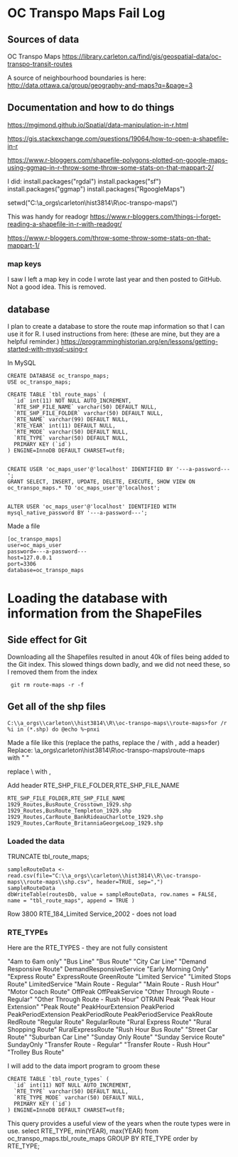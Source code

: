 # OC Transpo Maps Fail Log

## Sources of data
OC Transpo Maps
https://library.carleton.ca/find/gis/geospatial-data/oc-transpo-transit-routes

A source of neighbourhood boundaries is here:
http://data.ottawa.ca/group/geography-and-maps?q=&page=3

## Documentation and how to do things
https://mgimond.github.io/Spatial/data-manipulation-in-r.html

https://gis.stackexchange.com/questions/19064/how-to-open-a-shapefile-in-r

https://www.r-bloggers.com/shapefile-polygons-plotted-on-google-maps-using-ggmap-in-r-throw-some-throw-some-stats-on-that-mappart-2/

I did:
install.packages("rgdal")
install.packages("sf")
install.packages("ggmap")
install.packages("RgoogleMaps")


setwd("C:\\a_orgs\\carleton\\hist3814\\R\\oc-transpo-maps\\")

This was handy for readogr
https://www.r-bloggers.com/things-i-forget-reading-a-shapefile-in-r-with-readogr/

https://www.r-bloggers.com/throw-some-throw-some-stats-on-that-mappart-1/

### map keys
I saw I left a map key in code I wrote last year and then posted to GitHub.  Not a good idea. This is removed.


## database
I plan to create a database to store the route map information so that I can use it for R.
I used instructions from here: (these are mine, but they are a helpful reminder.)
https://programminghistorian.org/en/lessons/getting-started-with-mysql-using-r

In MySQL
```
CREATE DATABASE oc_transpo_maps;
USE oc_transpo_maps;

CREATE TABLE `tbl_route_maps` (
  `id` int(11) NOT NULL AUTO_INCREMENT,
  `RTE_SHP_FILE_NAME` varchar(50) DEFAULT NULL,
  `RTE_SHP_FILE_FOLDER` varchar(50) DEFAULT NULL,
  `RTE_NAME` varchar(99) DEFAULT NULL,
  `RTE_YEAR` int(11) DEFAULT NULL,
  `RTE_MODE` varchar(50) DEFAULT NULL,
  `RTE_TYPE` varchar(50) DEFAULT NULL,
  PRIMARY KEY (`id`)
) ENGINE=InnoDB DEFAULT CHARSET=utf8;


CREATE USER 'oc_maps_user'@'localhost' IDENTIFIED BY '---a-password---';
GRANT SELECT, INSERT, UPDATE, DELETE, EXECUTE, SHOW VIEW ON oc_transpo_maps.* TO 'oc_maps_user'@'localhost';


ALTER USER 'oc_maps_user'@'localhost' IDENTIFIED WITH mysql_native_password BY '---a-password---';
```

Made a file
```
[oc_transpo_maps]
user=oc_maps_user
password=---a-password---
host=127.0.0.1
port=3306
database=oc_transpo_maps
```
# Loading the database with information from the ShapeFiles

## Side effect for Git
Downloading all the Shapefiles resulted in anout 40k of files being added to the Git index.
This slowed things down badly, and we did not need these, so I removed them from the index

```
 git rm route-maps -r -f
```

## Get all of the shp files
```
C:\\a_orgs\\carleton\\hist3814\\R\\oc-transpo-maps\\route-maps>for /r %i in (*.shp) do @echo %~pnxi
```

Made a file like this (replace the paths, replace the / with , add a header)
Replace:
\a_orgs\carleton\hist3814\R\oc-transpo-maps\route-maps\
with " "

replace \ with ,

Add header
RTE_SHP_FILE_FOLDER,RTE_SHP_FILE_NAME

```
RTE_SHP_FILE_FOLDER,RTE_SHP_FILE_NAME
1929_Routes,BusRoute_Crosstown_1929.shp 
1929_Routes,BusRoute_Templeton_1929.shp 
1929_Routes,CarRoute_BankRideauCharlotte_1929.shp 
1929_Routes,CarRoute_BritanniaGeorgeLoop_1929.shp 
```

### Loaded the data

TRUNCATE tbl_route_maps;

```
sampleRouteData <- read.csv(file="C:\\a_orgs\\carleton\\hist3814\\R\\oc-transpo-maps\\route-maps\\shp.csv", header=TRUE, sep=",")
sampleRouteData
dbWriteTable(routesDb, value = sampleRouteData, row.names = FALSE, name = "tbl_route_maps", append = TRUE ) 
```
Row 3800  RTE_184_Limited Service_2002  - does not load

### RTE_TYPEs

Here are the RTE_TYPES - they are not fully consistent

"4am to 6am only"
"Bus Line"
"Bus Route"
"City Car Line"
"Demand Responsive Route"
DemandResponsiveService
"Early Morning Only"
"Express Route"
ExpressRoute
GreenRoute
"Limited Service"
"Limited Stops Route"
LimitedService
"Main Route - Regular"
"Main Route - Rush Hour"
"Motor Coach Route"
OffPeak
OffPeakService
"Other Through Route - Regular"
"Other Through Route - Rush Hour"
OTRAIN
Peak
"Peak Hour Extension"
"Peak Route"
PeakHourExtension
PeakPeriod
PeakPeriodExtension
PeakPeriodRoute
PeakPeriodService
PeakRoute
RedRoute
"Regular Route"
RegularRoute
"Rural Express Route"
"Rural Shopping Route"
RuralExpressRoute
"Rush Hour Bus Route"
"Street Car Route"
"Suburban Car Line"
"Sunday Only Route"
"Sunday Service Route"
SundayOnly
"Transfer Route - Regular"
"Transfer Route - Rush Hour"
"Trolley Bus Route"

I will add to the data import program to groom these

```
CREATE TABLE `tbl_route_types` (
  `id` int(11) NOT NULL AUTO_INCREMENT,
  `RTE_TYPE` varchar(50) DEFAULT NULL,
  `RTE_TYPE_MODE` varchar(50) DEFAULT NULL,
  PRIMARY KEY (`id`)
) ENGINE=InnoDB DEFAULT CHARSET=utf8;
```
This query provides a useful view of the years when the route types were in use.
select RTE_TYPE, min(YEAR), max(YEAR) from oc_transpo_maps.tbl_route_maps GROUP BY RTE_TYPE order by RTE_TYPE;